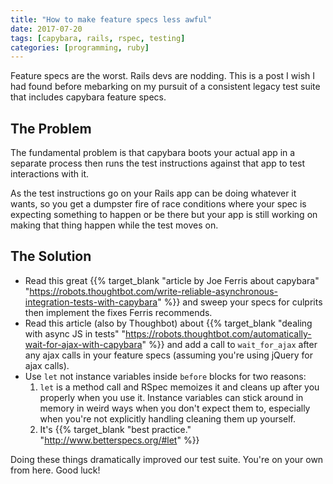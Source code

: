 ```yaml
---
title: "How to make feature specs less awful"
date: 2017-07-20
tags: [capybara, rails, rspec, testing]
categories: [programming, ruby]
---
```


Feature specs are the worst. Rails devs are nodding. This is a post I wish I had found before mebarking on my pursuit of a consistent legacy test suite that includes capybara feature specs.

## The Problem

The fundamental problem is that capybara boots your actual app in a separate process then runs the test instructions against that app to test interactions with it. 

As the test instructions go on your Rails app can be doing whatever it wants, so you get a dumpster fire of race conditions where your spec is expecting something to happen or be there but your app is still working on making that thing happen while the test moves on.

## The Solution

- Read this great {{% target_blank "article by Joe Ferris about capybara" "https://robots.thoughtbot.com/write-reliable-asynchronous-integration-tests-with-capybara" %}} and sweep your specs for culprits then implement the fixes Ferris recommends.
- Read this article (also by Thoughbot) about {{% target_blank "dealing with async JS in tests" "https://robots.thoughtbot.com/automatically-wait-for-ajax-with-capybara" %}} and add a call to `wait_for_ajax` after any ajax calls in your feature specs (assuming you're using jQuery for ajax calls).
- Use `let` not instance variables inside `before` blocks for two reasons:
  1. `let` is a method call and RSpec memoizes it and cleans up after you properly when you use it. Instance variables can stick around in memory in weird ways when you don't expect them to, especially when you're not explicitly handling cleaning them up yourself.
  2. It's {{% target_blank "best practice." "http://www.betterspecs.org/#let" %}}

Doing these things dramatically improved our test suite. You're on your own from here. Good luck!


